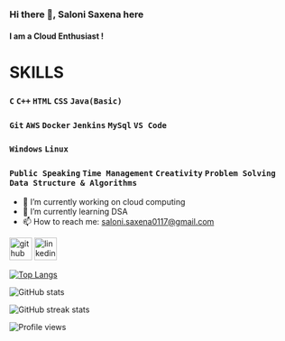 ### Hi there 👋, Saloni Saxena here
#### I am a Cloud Enthusiast !

# SKILLS

### `C` `C++` `HTML` `CSS` `Java(Basic)`
### `Git` `AWS` `Docker` `Jenkins` `MySql` `VS Code`
### `Windows` `Linux`
### `Public Speaking` `Time Management` `Creativity` `Problem Solving` `Data Structure & Algorithms`


- 🔭 I’m currently working on cloud computing 
- 🌱 I’m currently learning DSA
- 📫 How to reach me: saloni.saxena0117@gmail.com 


[<img src='https://cdn.jsdelivr.net/npm/simple-icons@3.0.1/icons/github.svg' alt='github' height='40'>](https://github.com/SaloniSaxena01)  [<img src='https://cdn.jsdelivr.net/npm/simple-icons@3.0.1/icons/linkedin.svg' alt='linkedin' height='40'>](https://www.linkedin.com/in/saloni-saxena-964105171/)  

[![Top Langs](https://github-readme-stats.vercel.app/api/top-langs/?username=SaloniSaxena01)](https://github.com/anuraghazra/github-readme-stats)

![GitHub stats](https://github-readme-stats.vercel.app/api?username=SaloniSaxena01&show_icons=true)  

![GitHub streak stats](https://github-readme-streak-stats.herokuapp.com/?user=SaloniSaxena01)  

![Profile views](https://gpvc.arturio.dev/SaloniSaxena01)  

